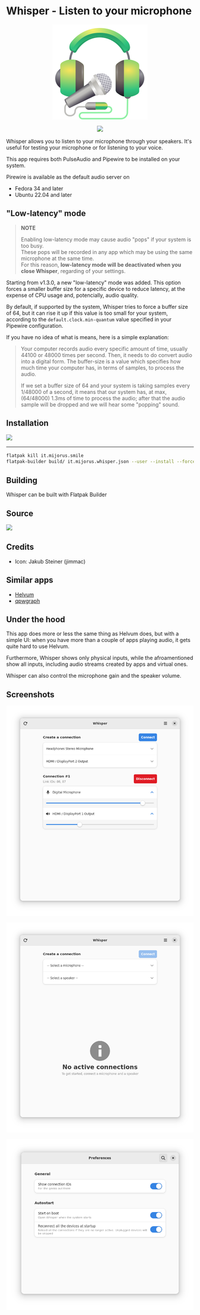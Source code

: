 # Whisper - Listen to your microphone

<p align="center">
<img src="docs/it.mijorus.whisper.svg">
</p>

<p align="center">
<a href="https://ko-fi.com/mijorus" align="center">
  <img width="250" src="https://mijorus.it/kofi-support.png">
</a>
</p>

Whisper allows you to listen to your microphone through your speakers. It's useful for testing your microphone or for listening to your voice.

This app requires both PulseAudio and Pipewire to be installed on your system.

Pirewire is available as the default audio server on 
- Fedora 34 and later
- Ubuntu 22.04 and later

## "Low-latency" mode
> **NOTE**
>
> Enabling low-latency mode may cause audio "pops" if your system is too busy.<br>
> These pops will be recorded in any app which may be using the same microphone at the same time.<br>
> For this reason, **low-latency mode will be deactivated when you close Whisper**, regarding of your settings.

Starting from v1.3.0, a new "low-latency" mode was added.
This option forces a smaller buffer size for a specific device to reduce latency, at the expense of CPU usage and, potencially, audio quality.

By default, if supported by the system, Whisper tries to force a buffer size of 64, but it can rise it up if this value is too small for your system, according to the `default.clock.min-quantum` value specified in your Pipewire configuration.

If you have no idea of what is means, here is a simple explanation:

>  Your computer records audio every specific amount of time, usually 44100 or 48000 times per second. Then, it needs to do convert audio into a digital form. The buffer-size is a value which specifies how much time your computer has, in terms of samples, to process the audio. 
>
> If we set a buffer size of 64 and your system is taking samples every 1/48000 of a second, it means that our system has, at max, (64/48000) 1.3ms of time to process the audio; after that the audio sample will be dropped and we will hear some "popping" sound.

## Installation
<a href="https://flathub.org/apps/details/it.mijorus.whisper" align="center">
  <img width="200" src="https://flathub.org/assets/badges/flathub-badge-i-en.png">
</a>

___

```bash
flatpak kill it.mijorus.smile
flatpak-builder build/ it.mijorus.whisper.json --user --install --force-clean
```

## Building

Whisper can be built with Flatpak Builder

## Source
<a href="https://github.com/mijorus/whisper" align="center">
  <img width="100" src="https://github.githubassets.com/images/modules/logos_page/GitHub-Logo.png">
</a>

## Credits

- Icon: Jakub Steiner (jimmac)

## Similar apps

- [Helvum](https://gitlab.freedesktop.org/pipewire/helvum)
- [qpwgraph](https://flathub.org/apps/details/org.rncbc.qpwgraph)

## Under the hood
This app does more or less the same thing as Helvum does, but with a simple UI: when you have more than a couple of apps playing audio, it gets quite hard to use Helvum.

Furthermore, Whisper shows only physical inputs, while the afroamentioned show all inputs, including audio streams created by apps and virtual ones.

Whisper can also control the microphone gain and the speaker volume.
## Screenshots

<p align="center">
<img src="docs/img1.png">
</p>
<p align="center">
<img src="docs/img4.png">
</p>
<p align="center">
<img src="docs/img3.png">
</p>
